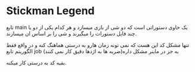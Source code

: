 
# Stickman Legend

تابع main یک حاوی دستوراتی است که دو شی از بازی میسازد و هر کدام یکی از دو یا چند فایل دستورات را میگیرند و شی را بر اساس ان میسازند.

تنها مشکل کد این هست که نمی تونه زمان هارو به درستی هماهنگ کنه و در واقع فقط الگوریتم تابع job به جز در ماینر مشکل داره(ضربه ها به اژدها دقیق کار نمی کنند)

بقیه کد به درستی کار میکنه.

